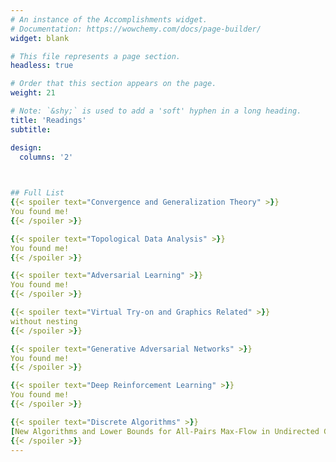 ```yaml
---
# An instance of the Accomplishments widget.
# Documentation: https://wowchemy.com/docs/page-builder/
widget: blank

# This file represents a page section.
headless: true

# Order that this section appears on the page.
weight: 21

# Note: `&shy;` is used to add a 'soft' hyphen in a long heading.
title: 'Readings'
subtitle:

design:
  columns: '2' 
 


## Full List
{{< spoiler text="Convergence and Generalization Theory" >}}
You found me!
{{< /spoiler >}}

{{< spoiler text="Topological Data Analysis" >}}
You found me!
{{< /spoiler >}}

{{< spoiler text="Adversarial Learning" >}}
You found me!
{{< /spoiler >}}

{{< spoiler text="Virtual Try-on and Graphics Related" >}}
without nesting
{{< /spoiler >}}

{{< spoiler text="Generative Adversarial Networks" >}}
You found me!
{{< /spoiler >}}

{{< spoiler text="Deep Reinforcement Learning" >}}
You found me!
{{< /spoiler >}}

{{< spoiler text="Discrete Algorithms" >}}
[New Algorithms and Lower Bounds for All-Pairs Max-Flow in Undirected Graphs (SODA 2020)](https://epubs.siam.org/doi/abs/10.1137/1.9781611975994.4)
{{< /spoiler >}}
---
```



